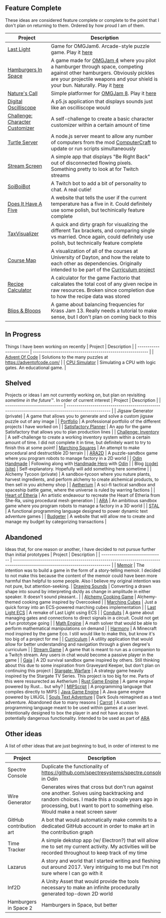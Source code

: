 ## Feature Complete
These ideas are considered feature complete or complete to the point that I don't plan on returning to them. Ordered by how proud I am of them.

| Project                       | Description
| ----------------------------- | --------------------------------------------------------------------------------------------------- |
| [Last Light](light)           | Game for OMGJam6. Arcade-style puzzle game. Play it [here](https://spencasaurusrex.itch.io/last-light)
| [Hamburgers In Space](burger) | A game made for [OMGJam 4](omg4) where you pilot a hamburger through space, competing against other hamburgers. Obviously pickles are your projectile weapons and your shield is your bun. Naturally. Play it [here](https://spencasaurusrex.itch.io/hamburgers-in-space)
| [Nature's Call](nature)       | Simple platformer for [OMGJam 8](omg8). Play it [here](https://spencasaurusrex.itch.io/natures-call)
| [Digital Oscilliscope][osc]   | A p5.js application that displays sounds just like an oscilliscope would
| [Challenge: Character Customizer][char]| A self-challenge to create a basic character customizer within a certain amount of time
| [Turtle Server](turtle)       | A node.js server meant to allow any number of computers from the mod [ComputerCraft][cc] to update or run scripts simultaneously
| [Stream Screen](stream)       | A simple app that displays "Be Right Back" out of disconnected flowing pixels. Something pretty to look at for Twitch streams
| [SoiBoiBot](soi)              | A Twitch bot to add a bit of personality to chat. A real cutie!
| [Does It Have A Five](five)   | A website that tells the user if the current temperature has a five in it. Could definitely use some polish, but techinically feature complete
| [TaxVisualizer](tax)          | A quick and dirty graph for visualizing the different Tax brackets, and comparing single vs married. Once again, could definitely use polish, but technically feature complete
| [Course Map](courses)         | A visualization of all of the courses at University of Dayton, and how the relate to each other as dependencies. Originally intended to be part of the [Curriculum project][cur]
| [Recipe Calculator][recipe]   | A calculator for the game Factorio that calcalates the total cost of any given recipe in raw resources. Broken since completion due to how the recipe data was stored
| [Blips & Bloops](kj13)        | A game about balancing frequencies for Krass Jam 13. Really needs a tutorial to make sense, but I don't plan on coming back to this

[light]: https://github.com/SpencasaurusRex/LastLight
[five]: https://github.com/SpencasaurusRex/DoesItHaveAFive
[burger]: https://github.com/SpencasaurusRex/HamburgersInSpace
[tax]: https://github.com/SpencasaurusRex/TaxVisualizer
[nature]: https://github.com/SpencasaurusRex/OMGJam8
[omg4]: https://itch.io/jam/omgjam4
[omg8]: https://itch.io/jam/omgjam8
[kj13]: https://github.com/SpencasaurusRex/KrassJam13
[stream]: https://github.com/SpencasaurusRex/StreamScreen
[soi]: https://github.com/SpencasaurusRex/SoiBoiBot
[char]: https://github.com/SpencasaurusRex/Challenge_CharacterCustomizer
[osc]: https://github.com/SpencasaurusRex/DigitalOscilliscope
[turtle]: https://github.com/SpencasaurusRex/TurtleServer
[cc]: https://www.computercraft.info/
[courses]: https://github.com/SpencasaurusRex/CourseMap
[cur]: https://github.com/SpencasaurusRex/Curriculum
[recipe]: https://github.com/SpencasaurusRex/RecipeCalculator

## In Progress
Things I have been working on recently
| Project                 | Description                                                |
| ----------------------- | ---------------------------------------------------------- |
| [Advent Of Code][aoc]   | Solutions to the many puzzles at https://adventofcode.com/ |
| [CPU Simulator][cpu]    | Simulating a CPU with logic gates. An educational game.    |

[aoc]: https://github.com/SpencasaurusRex/AdventOfCode/
[cpu]: https://github.com/SpencasaurusRex/CPU-Simulator/


## Shelved
Projects or ideas I am not currently working on, but plan on revisiting *sometime in the future*™. In order of current interest
| Project                       | Description                                                                                          |
| ----------------------------- | ---------------------------------------------------------------------------------------------------- |
| Jigsaw Generator (private)    | A game that allows you to generate and solve a custom jigsaw puzzle out of any image                 |
| [Portfolio][portfolio]        | A professional portfolio of the different projects I have worked on                                  |
| [Satisfactory Planner][sat]   | An app for the game Satisfactory that allows you to plan production lines                            |
| [Challenge: Inventory][inven] | A self-challenge to create a working inventory system within a certain amount of time. I did not complete it in time, but definitely want to try to finish this at some point!
| [Marching Squares][squares]   | An attempt to make procedural and destructible 2D terrain                                            |
| [ARA2D][ara2d]                | A puzzle-sandbox game where you program robots to manage factory in a 2D world                       |
| [Odin Handmade][odin]         | Following along with [Handmade Hero](hero) with [Odin](https://odin-lang.org/)                       |
| Blog [(code)][blog] [(site)][site]    | Self-explanatory. Hopefully will add something here sometime                                 |
| Alchemy Tycoon (private)    | A sandbox-tycoon where you nuture plants, harvest ingredients, and perform alchemy to create alchemical products, to then sell in you alchemy shop |
| [Aetherium][aet]              | A sci-fi tactical sandbox and spaceship battle game, where the universe is ruled by warring factions |
| [Heart of Etheria][heart]     | An artistic endeavour to recreate the Heart of Etheria from She-Ra, using procedural mesh generation |
| [ARA][ara]                    | An ambitious sandbox game where you program robots to manage a factory in a 3D world                 |
| [STAL][stal]                  | A functional programming language designed to power dynamic text adventure games                     |
| [Budgeter][budget]            | A website that will allow me to create and manage my budget by categorizing transactions             |

[heart]: https://github.com/SpencasaurusRex/HeartOfEtheria
[sat]: https://github.com/SpencasaurusRex/SatisfactoryPlanner
[jig]: https://github.com/SpencasaurusRex/JigsawGenerator
[portfolio]: https://github.com/SpencasaurusRex/Portfolio
[aet]: https://github.com/SpencasaurusRex/AetheriumPrototype1
[hero]: https://handmadehero.org/
[odin]: https://github.com/SpencasaurusRex/OdinHandmade
[squares]: https://github.com/SpencasaurusRex/MarchingSquaresTerrain
[ara]: https://github.com/SpencasaurusRex/ARA
[blog]: https://github.com/SpencasaurusRex/indigo
[site]: https://spencasaurusrex.github.io/
[budget]: https://github.com/SpencasaurusRex/Budgeter
[inven]: https://github.com/SpencasaurusRex/Challenge_Inventory
[ara2d]: https://github.com/SpencasaurusRex/ARA2D
[stal]: https://github.com/SpencasaurusRex/STAL

## Abandoned
Ideas that, for one reason or another, I have decided to not pursue further than initial prototypes
| Project                         | Description                                                                                                                     |
| ------------------------------- | ------------------------------------------------------------------------------------------------------------------------------- |
| [Memoir][mem]                   | The intention was to build a game in the form of a story-telling memoir. I decided to not make this because the content of the memoir could have been more harmful than helpful to some people. Also I believe my original intention was not pure, but attention-seeking.
| [Drawing Sounds][sound]         | Converting a drawn shape into sound by interpreting dx/dy as change in amplitude in either speaker. It doesn't sound pleasant.. |
| [Alchemy Cooking Game][alchemy] | Alchemy-themed cooking game inspired by Overcooked                                                                              |
| [Marching Cubes][cubes]         | Just a quick forray into an ECS-powered marching cubes implementation                                                           |
| [Last Light ECS][ecs]           | A remake of Last Light using ECS                                                                                                |
| [Conduits][conduit]             | A game about managing gates and connections to direct signals in a circuit. Could not get a fun prototype going                 |
| [Math Engine][math]             | A math solver that would be able to perform mathematical manipulations on demand                                                |
| [Harmony][eco]                  | A Minecraft mod inspired by the game Eco. I still would like to make this, but know it's too big of a project for me            |
| [Curriculum][cur]               | A utility application that would allow for better understanding and navigation through a given degree's curriculum              |
| [Stream Game][stream]           | A game that is meant to run as a companion to a Twitch stream. Any users in chat would become a passive player in the game      |
| [Gaia][gaia]                    | A 2D survival sandbox game inspired by others. Still thinking about this due to some inspiration from Graveyard Keeper, but don't plan on continuing this project
| [Stargate: Warfare][sg]         | A strategy game heavily inspired by the Stargate TV Series. This project is too big for me. Parts of this were ressurected as Aetherium
| [Rust Game Engine][rust]        | A game engine powered by Rust... but why?
| [MIPScript][mips]               | A programming language that compiles directly to MIPS
| [Java Game Engine][java]        | A Java game engine powered by LWJGL
| [Souls Text Adventure][dark]    | Dark Souls reimagined as a text adventure. Abandoned due to many reasons
| [Carrot][carrot]                | A custom programming language meant to be used within games at a user level. Intentionally designed to box the player in and not have access to potentially dangerous functionality. Intended to be used as part of [ARA](https://github.com/SpencasaurusRex/ARA)

[mem]: https://github.com/SpencasaurusRex/Memoir
[sound]:https://github.com/SpencasaurusRex/DrawingSounds
[alchemy]: https://github.com/SpencasaurusRex/AlchemyJam
[cubes]: https://github.com/SpencasaurusRex/MarchingCubes
[conduit]: https://github.com/SpencasaurusRex/Conduits
[ecs]: https://github.com/SpencasaurusRex/LastLightECS
[eco]: https://github.com/SpencasaurusRex/Harmony
[cur]: https://github.com/SpencasaurusRex/Curriculum
[sg]: https://github.com/SpencasaurusRex/Stargate-Warfare
[math]: https://github.com/SpencasaurusRex/Math_Engine
[gaia]: https://github.com/SpencasaurusRex/Gaia
[rust]: https://github.com/SpencasaurusRex/RustGameEngine
[mips]: https://github.com/SpencasaurusRex/MIPSCompiler
[java]: https://github.com/SpencasaurusRex/Game-Engine
[dark]: https://github.com/SpencasaurusRex/DarkSouls
[carrot]: https://github.com/SpencasaurusRex/Carrot

## Other ideas
A list of other ideas that are just beginning to bud, in order of interest to me

| Project | Description |
| -----   | ----- |
Spectre Console | Duplicate the functionality of https://github.com/spectresystems/spectre.console in Odin
Wire Generator | Generates wires that cross but don't run against one another. Solves using backtracking and random choices. I made this a couple years ago in processing, but I want to port to something else. Would make a neat screen saver
GitHub contribution art | A bot that would automatically make commits to a dedicated GitHub account in order to make art in the contribution graph
Time Tracker | A simple dekstop app (w/ Electron?) that will allow me to set my current activity. My activities will be recorded throughout to keep track of my time
Lazarus | A story and world that I started writing and fleshing out around 2017. Very intriguing to me but I'm not sure where I can go with it
Inf2D | A Unity Asset that would provide the tools necessary to make an infinite procedurally generated top-down 2D world
Hamburgers in Space 2 | Hamburgers in Space, but better
